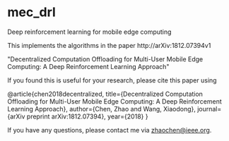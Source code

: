 # mec_drl
Deep reinforcement learning for mobile edge computing

This implements the algorithms in the paper http://arXiv:1812.07394v1 

"Decentralized Computation Offloading for Multi-User Mobile Edge Computing: A Deep Reinforcement Learning Approach"

If you found this is useful for your research, please cite this paper using 

@article{chen2018decentralized,
  title={Decentralized Computation Offloading for Multi-User Mobile Edge Computing: A Deep Reinforcement Learning Approach},
  author={Chen, Zhao and Wang, Xiaodong},
  journal={arXiv preprint arXiv:1812.07394},
  year={2018}
}

If you have any questions, please contact me via zhaochen@ieee.org.
